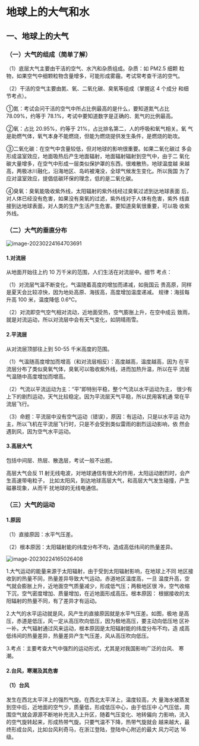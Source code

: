 # 地球上的大气和水

## 一、地球上的大气

### （一）大气的组成（简单了解）

（1）底层大气主要由干洁的空气、水汽和杂质组成。杂质：如 PM2.5 细颗 粒物，如果空气中细颗粒物含量增多，可能形成雾霾。考试常考查干洁的空气。

（2）干洁的空气主要由氮、氧、二氧化碳、臭氧等组成（掌握这 4 个成分 和细节考点）。

①氮：考试会问干洁的空气中所占比例最高的是什么，要知道氮气占比 78.09%，约等于 78.1%，考试中要知道数字是正确的、氮气的比例最高。

 ②氧：占比 20.95%，约等于 21%，占比排名第二，人的呼吸和氧气相关。氧 气是助燃气体，氧气本身不能燃烧，但能为燃烧提供发生条件，是燃烧的助攻。 

 ③二氧化碳：在空气中含量较低，但对地球的影响很重要。如果二氧化碳过 多会形成温室效应，地面吸热后产生地面辐射，地面辐射辐射到空气中，由于二 氧化碳大量增多，在空气中形成一层类似保护罩的东西，很难散热，地球温度越 来越高，两极冰川融化，沿海地区、岛屿被淹没，全球气候发生变化。所以我国 为了应对温室效应，提倡低碳环保的理念，低的是二氧化碳。

④臭氧：臭氧能吸收紫外线，太阳辐射的紫外线经过臭氧过滤到达地球表面 后，对人体已经没有危害，如果没有臭氧的过滤，紫外线对于人体有危害，紫外 线直接到达地球表面，对人类的生产生活产生危害。要知道臭氧很重要，可以吸 收紫外线。

### （二）大气的垂直分布

![image-20230224164703691](https://pzy-images.oss-cn-hangzhou.aliyuncs.com/image-20230224164703691.png)

#### 1.对流层

从地面开始往上约 10 万千米的范围，人们生活在对流层中。细节 考点：

（1）对流层气温不断变化，气温随着高度的增加而递减，如我国云 贵高原，同样是夏天会比较凉快，因为地处高原、海拔高，高度增加温度递减。 规律：海拔每升高 100 米，温度降低 0.6℃。

（2）对流即空气空气相对流动，近地面受热，空气膨胀上升，在空中成云 致雨，就是对流运动，所以对流层中会有天气变化，如阴晴雨雪。

#### 2.平流层

从对流层顶部往上到 50-55 千米高度的范围。

（1）气温随高度增加而增高（和对流层相反）：高度越高，温度越高，因为 在平流层分布了类似臭氧气体，臭氧可以吸收紫外线，进而加热升温，所以在平 流层气温随中高度增加而增高。

（2）气流以平流运动为主：“平”即特别平稳，整个气流以水平运动为主， 很少有上下的剧烈运动，天气比较稳定。因为平流层天气平稳，所以民用客机通 常在平流层飞行。

（3）命题：平流层中没有空气运动（错误），原因：有运动，只是以水平运 动为主，所以飞机在平流层飞行时，只是不会受到类似雷雨的剧烈运动影响，依 然会遇到风，因为空气水平运动。

#### 3.高层大气

包括中间层、热层、散逸层，考试一般不出题。

高层大气会反 11 射无线电波，对地球通信有很大的作用，太阳运动剧烈时，会产生高速带电粒子， 比如太阳风，到达地球高层大气，和高层大气发生碰撞，产生磁暴现象，从而干 扰地球的无线电通信。

### （三）大气的运动



#### 1.原因

（1）直接原因：水平气压差。

（2）根本原因：太阳辐射能的纬度分布不均，造成高低纬间的热量差异。

![image-20230224165026408](https://pzy-images.oss-cn-hangzhou.aliyuncs.com/image-20230224165026408.png)

1.大气运动的能量来源于太阳辐射，由于受到太阳辐射影响，在地球上不同 地区接收到的热量不同，热量差异导致大气运动。赤道地区温度高，一旦 温度升高，空气就会膨胀上升，近地面空气质量减少，形成低气压；两极地区很 冷，空气收缩下沉，空气密度增加、质量增加，在近地面形成高压。根本原因： 根据接收的太阳辐射的热量不同，有了差异才有运动。

2.大气的水平运动就是风，风产生的直接原因就是水平气压差。如图，极地 是高压，赤道是低压，风一定从高压吹向低压，因为极地高压，要主动向低压地 区补一补。大气辐射通过风来运动，根本原因是太阳辐射能的纬度分布不均，造 成高低纬间的热量差异，热量差异产生气压差，风从高压吹向低压。

3.考点：主要考查大气中强烈的运动形式，尤其是对我国影响广泛的台风、 寒潮。

#### 2.台风，寒潮及其危害

#### （1）台风

发生在西北太平洋上的强烈气旋。在西北太平洋上，温度较高，大 量海水被蒸发到空中后，近地面的空气少，质量低，形成低压中心，由于低压中 心气压低，周围空气就会源源不断地补充流入上升区，随着气压变化、地转偏向 力影响，流入的空气旋转起来，形成热带气旋。只要气温不下降，热带气旋就会 越来越大，最终形成台风，比如台风利奇马，在浙江登陆，登陆中心附近的最大 风力可达 16 级。